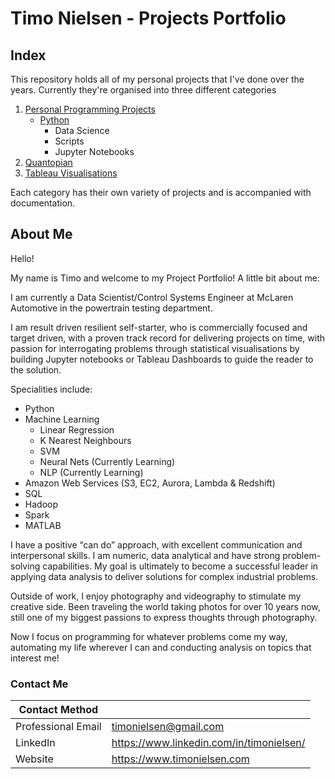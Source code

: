 # Timo Nielsen - Projects Portfolio

## Index

This repository holds all of my personal projects that I've done over the years. Currently they're organised into three different categories

1. [Personal Programming Projects](https://github.com/tnielsen99/Projects/)
    - [Python](https://github.com/tnielsen99/Projects/tree/master/Python)
      - Data Science
      - Scripts
      - Jupyter Notebooks
2. [Quantopian](https://github.com/tnielsen99/Projects/tree/master/Website%20Dev)
3. [Tableau Visualisations](https://github.com/tnielsen99/Projects/tree/master/Tableau%20Visualisations)

Each category has their own variety of projects and is accompanied with documentation. 

## About Me

Hello! 

My name is Timo and welcome to my Project Portfolio! A little bit about me:

I am currently a Data Scientist/Control Systems Engineer at McLaren Automotive in the powertrain testing department. 

I am result driven resilient self-starter, who is commercially focused and target driven, with a proven track record for delivering projects on time, with passion for interrogating problems through statistical visualisations by building Jupyter notebooks or Tableau Dashboards to guide the reader to the solution.

Specialities include: 
 - Python 
 - Machine Learning
    - Linear Regression
    - K Nearest Neighbours
    - SVM
    - Neural Nets (Currently Learning)
    - NLP (Currently Learning)
 - Amazon Web Services (S3, EC2, Aurora, Lambda & Redshift) 
 - SQL 
 - Hadoop 
 - Spark 
 - MATLAB

I have a positive “can do” approach, with excellent communication and interpersonal skills. I am numeric, data analytical and have strong problem-solving capabilities. My goal is ultimately to become a successful leader in applying data analysis to deliver solutions for complex industrial problems.

Outside of work, I enjoy photography and videography to stimulate my creative side. Been traveling the world taking photos for over 10 years now, still one of my biggest passions to express thoughts through photography.

Now I focus on programming for whatever problems come my way, automating my life wherever I can and conducting analysis on topics that interest me!


### Contact Me

| Contact Method |  |
| --- | --- |
| Professional Email | timonielsen@gmail.com |
| LinkedIn | https://www.linkedin.com/in/timonielsen/ |
| Website | https://www.timonielsen.com |
